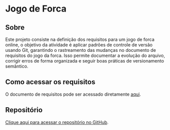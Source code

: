 # Jogo de Forca 

## Sobre
Este projeto consiste na definição dos requisitos para um jogo de forca online, o objetivo da atividade é aplicar padrões de controle de versão usando Git, garantindo o rastreamento das mudanças no documento de requisitos do jogo da forca. Isso permite documentar a evolução do arquivo, corrigir erros de forma organizada e seguir boas práticas de versionamento semântico.

## Como acessar os requisitos
O documento de requisitos pode ser acessado diretamente [aqui](./requisitos_forca.md).

## Repositório
[Clique aqui para acessar o repositório no GitHub](https://github.com/NicolasRamonm/ponderada-requisitos).
